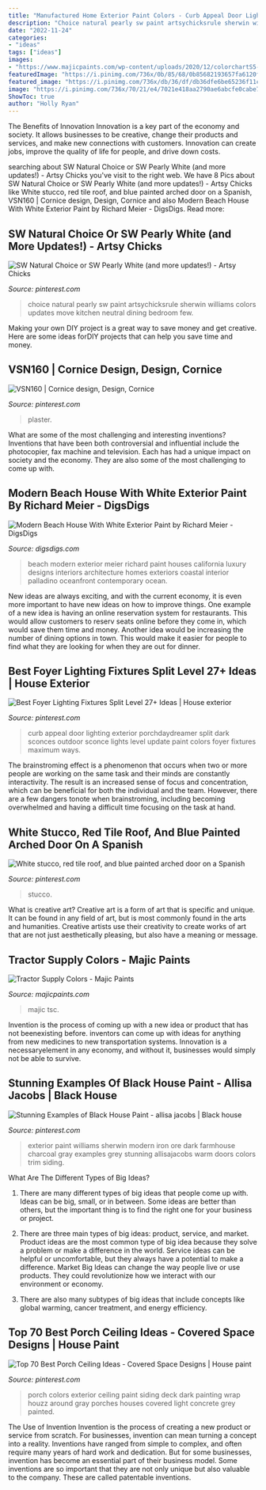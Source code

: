 ```yaml
---
title: "Manufactured Home Exterior Paint Colors - Curb Appeal Door Lighting Exterior Porchdaydreamer Split Dark Sconces Outdoor Sconce Lights Level Update Paint Colors Foyer Fixtures Maximum Ways"
description: "Choice natural pearly sw paint artsychicksrule sherwin williams colors updates move kitchen neutral dining bedroom few"
date: "2022-11-24"
categories:
- "ideas"
tags: ["ideas"]
images:
- "https://www.majicpaints.com/wp-content/uploads/2020/12/colorchartS5-1024x562-1-768x422.jpg"
featuredImage: "https://i.pinimg.com/736x/0b/85/68/0b85682193657fa6120ff33a43a6be5f.jpg"
featured_image: "https://i.pinimg.com/736x/db/36/df/db36dfe6be65236f11c81af02ff5c382.jpg"
image: "https://i.pinimg.com/736x/70/21/e4/7021e418aa2790ae6abcfe0cabe7c763.jpg"
ShowToc: true
author: "Holly Ryan"
---
```



The Benefits of Innovation
Innovation is a key part of the economy and society. It allows businesses to be creative, change their products and services, and make new connections with customers. Innovation can create jobs, improve the quality of life for people, and drive down costs.

	

		
searching about SW Natural Choice or SW Pearly White (and more updates!) - Artsy Chicks you've visit to the right web. We have 8 Pics about SW Natural Choice or SW Pearly White (and more updates!) - Artsy Chicks like White stucco, red tile roof, and blue painted arched door on a Spanish, VSN160 | Cornice design, Design, Cornice and also Modern Beach House With White Exterior Paint by Richard Meier - DigsDigs. Read more:
		
    
## SW Natural Choice Or SW Pearly White (and More Updates!) - Artsy Chicks

<img loading=lazy src="https://i.pinimg.com/736x/db/36/df/db36dfe6be65236f11c81af02ff5c382.jpg" onerror="this.onerror=null;this.src='https://tse2.mm.bing.net/th?id=OIP.rMeoA3qJjya-wuMH9PNu4gHaLG&amp;pid=15.1';" alt="SW Natural Choice or SW Pearly White (and more updates!) - Artsy Chicks">

_Source: pinterest.com_

>choice natural pearly sw paint artsychicksrule sherwin williams colors updates move kitchen neutral dining bedroom few. 

	

Making your own DIY project is a great way to save money and get creative. Here are some ideas forDIY projects that can help you save time and money.

    
## VSN160 | Cornice Design, Design, Cornice

<img loading=lazy src="https://i.pinimg.com/736x/70/21/e4/7021e418aa2790ae6abcfe0cabe7c763.jpg" onerror="this.onerror=null;this.src='https://tse4.mm.bing.net/th?id=OIP.NNwyBTla5wpV6rWZ3aHADQHaJ3&amp;pid=15.1';" alt="VSN160 | Cornice design, Design, Cornice">

_Source: pinterest.com_

>plaster. 

	

What are some of the most challenging and interesting inventions?
Inventions that have been both controversial and influential include the photocopier, fax machine and television. Each has had a unique impact on society and the economy. They are also some of the most challenging to come up with.

    
## Modern Beach House With White Exterior Paint By Richard Meier - DigsDigs

<img loading=lazy src="http://www.digsdigs.com/photos/modern-beach-house-with-white-exterior-paint-9.jpg" onerror="this.onerror=null;this.src='https://tse3.mm.bing.net/th?id=OIP.AouvDL_RGx9oSlIUpiDz5QHaEY&amp;pid=15.1';" alt="Modern Beach House With White Exterior Paint by Richard Meier - DigsDigs">

_Source: digsdigs.com_

>beach modern exterior meier richard paint houses california luxury designs interiors architecture homes exteriors coastal interior palladino oceanfront contemporary ocean. 

	

New ideas are always exciting, and with the current economy, it is even more important to have new ideas on how to improve things. One example of a new idea is having an online reservation system for restaurants. This would allow customers to reserv seats online before they come in, which would save them time and money. Another idea would be increasing the number of dining options in town. This would make it easier for people to find what they are looking for when they are out for dinner.

    
## Best Foyer Lighting Fixtures Split Level 27+ Ideas | House Exterior

<img loading=lazy src="https://i.pinimg.com/736x/5c/a7/fe/5ca7fed751e6c8e916d4ceb416fe8437.jpg" onerror="this.onerror=null;this.src='https://tse4.mm.bing.net/th?id=OIP.8p6qCqcWsfmXa3WC7XT2mAAAAA&amp;pid=15.1';" alt="Best Foyer Lighting Fixtures Split Level 27+ Ideas | House exterior">

_Source: pinterest.com_

>curb appeal door lighting exterior porchdaydreamer split dark sconces outdoor sconce lights level update paint colors foyer fixtures maximum ways. 

	

The brainstroming effect is a phenomenon that occurs when two or more people are working on the same task and their minds are constantly interactivity. The result is an increased sense of focus and concentration, which can be beneficial for both the individual and the team. However, there are a few dangers tonote when brainstroming, including becoming overwhelmed and having a difficult time focusing on the task at hand.

    
## White Stucco, Red Tile Roof, And Blue Painted Arched Door On A Spanish

<img loading=lazy src="https://i.pinimg.com/736x/9d/0b/bf/9d0bbfef7345ce100fdc7bf57503fccc.jpg" onerror="this.onerror=null;this.src='https://tse3.mm.bing.net/th?id=OIP.dMXCiD-MjZrPRlYsZLz3xAHaL4&amp;pid=15.1';" alt="White stucco, red tile roof, and blue painted arched door on a Spanish">

_Source: pinterest.com_

>stucco. 

	

What is creative art?
Creative art is a form of art that is specific and unique. It can be found in any field of art, but is most commonly found in the arts and humanities. Creative artists use their creativity to create works of art that are not just aesthetically pleasing, but also have a meaning or message.

    
## Tractor Supply Colors - Majic Paints

<img loading=lazy src="https://www.majicpaints.com/wp-content/uploads/2020/12/colorchartS5-1024x562-1-768x422.jpg" onerror="this.onerror=null;this.src='https://tse3.mm.bing.net/th?id=OIP.qvhNNj-W5vUVbDj07XO02wHaEE&amp;pid=15.1';" alt="Tractor Supply Colors - Majic Paints">

_Source: majicpaints.com_

>majic tsc. 

	

Invention is the process of coming up with a new idea or product that has not beenexisting before. inventors can come up with ideas for anything from new medicines to new transportation systems. Innovation is a necessaryelement in any economy, and without it, businesses would simply not be able to survive.

    
## Stunning Examples Of Black House Paint - Allisa Jacobs | Black House

<img loading=lazy src="https://i.pinimg.com/736x/60/c6/93/60c6936f74b41886795b3a32f221579f.jpg" onerror="this.onerror=null;this.src='https://tse1.mm.bing.net/th?id=OIP.-rDYV4ZEfF8M6nxHOu5cNwHaLP&amp;pid=15.1';" alt="Stunning Examples of Black House Paint - allisa jacobs | Black house">

_Source: pinterest.com_

>exterior paint williams sherwin modern iron ore dark farmhouse charcoal gray examples grey stunning allisajacobs warm doors colors trim siding. 

	

What Are The Different Types of Big Ideas?
1. There are many different types of big ideas that people come up with. Ideas can be big, small, or in between. Some ideas are better than others, but the important thing is to find the right one for your business or project.
2. There are three main types of big ideas: product, service, and market. Product ideas are the most common type of big idea because they solve a problem or make a difference in the world. Service ideas can be helpful or uncomfortable, but they always have a potential to make a difference. Market Big Ideas can change the way people live or use products. They could revolutionize how we interact with our environment or economy.

3. There are also many subtypes of big ideas that include concepts like global warming, cancer treatment, and energy efficiency.

    
## Top 70 Best Porch Ceiling Ideas - Covered Space Designs | House Paint

<img loading=lazy src="https://i.pinimg.com/736x/0b/85/68/0b85682193657fa6120ff33a43a6be5f.jpg" onerror="this.onerror=null;this.src='https://tse2.mm.bing.net/th?id=OIP.yuo4psCr5cA3Fx2bBt-E1QAAAA&amp;pid=15.1';" alt="Top 70 Best Porch Ceiling Ideas - Covered Space Designs | House paint">

_Source: pinterest.com_

>porch colors exterior ceiling paint siding deck dark painting wrap houzz around gray porches houses covered light concrete grey painted. 

	

The Use of Invention
Invention is the process of creating a new product or service from scratch. For businesses, invention can mean turning a concept into a reality. Inventions have ranged from simple to complex, and often require many years of hard work and dedication. But for some businesses, invention has become an essential part of their business model. Some inventions are so important that they are not only unique but also valuable to the company. These are called patentable inventions.

